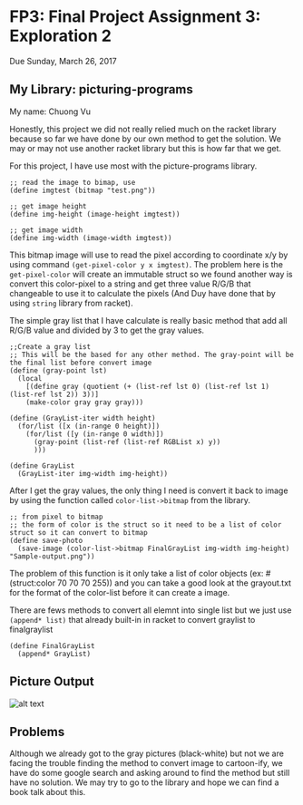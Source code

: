 # FP3: Final Project Assignment 3: Exploration 2
Due Sunday, March 26, 2017

## My Library: picturing-programs
My name: Chuong Vu

Honestly, this project we did not really relied much on the racket library because so far we have done by our own method to get the solution. We may or may not use another racket library but this is how far that we get.

For this project, I have use most with the picture-programs library.

```racket
;; read the image to bimap, use 
(define imgtest (bitmap "test.png"))

;; get image height
(define img-height (image-height imgtest))

;; get image width
(define img-width (image-width imgtest))
```
This bitmap image will use to read the pixel according to coordinate x/y by using command `(get-pixel-color y x imgtest)`. The problem here is the `get-pixel-color` will create an immutable struct so we found another way is convert this color-pixel to a string and get three value R/G/B that changeable to use it to calculate the pixels (And Duy have done that by using `string` library from racket). 

The simple gray list that I have calculate is really basic method that add all R/G/B value and divided by 3 to get the gray values.
```racket
;;Create a gray list
;; This will be the based for any other method. The gray-point will be the final list before convert image
(define (gray-point lst)
  (local
    [(define gray (quotient (+ (list-ref lst 0) (list-ref lst 1) (list-ref lst 2)) 3))]
    (make-color gray gray gray)))

(define (GrayList-iter width height)
  (for/list ([x (in-range 0 height)])
    (for/list ([y (in-range 0 width)])
      (gray-point (list-ref (list-ref RGBList x) y))
      )))

(define GrayList
  (GrayList-iter img-width img-height))
```

After I get the gray values, the only thing I need is convert it back to image by using the function called `color-list->bitmap` from the library. 

```racket
;; from pixel to bitmap
;; the form of color is the struct so it need to be a list of color struct so it can convert to bitmap
(define save-photo
  (save-image (color-list->bitmap FinalGrayList img-width img-height) "Sample-output.png"))
```

The problem of this function is it only take a list of color objects (ex: #(struct:color 70 70 70 255)) and you can take a good look at the grayout.txt for the format of the color-list before it can create a image.

There are fews methods to convert all elemnt into single list but we just use `(append* list)` that already built-in in racket to convert graylist to finalgraylist

```racket
(define FinalGrayList
  (append* GrayList)
```

## Picture Output
![alt text][output]


## Problems
Although we already got to the gray pictures (black-white) but not we are facing the trouble finding the method to convert image to cartoon-ify, we have do some google search and asking around to find the method but still have no solution. We may try to go to the library and hope we can find a book talk about this.


<!-- Links -->
[FP1]: https://github.com/oplS17projects/FP1
[schedule]: https://github.com/oplS17projects/FP-Schedule
[markdown]: https://help.github.com/articles/markdown-basics/
[forking]: https://guides.github.com/activities/forking/
[ref-clone]: http://gitref.org/creating/#clone
[ref-commit]: http://gitref.org/basic/#commit
[ref-push]: http://gitref.org/remotes/#push
[pull-request]: https://help.github.com/articles/creating-a-pull-request
[output]: https://github.com/vdc1703/FP3/blob/master/OutPut.PNG
